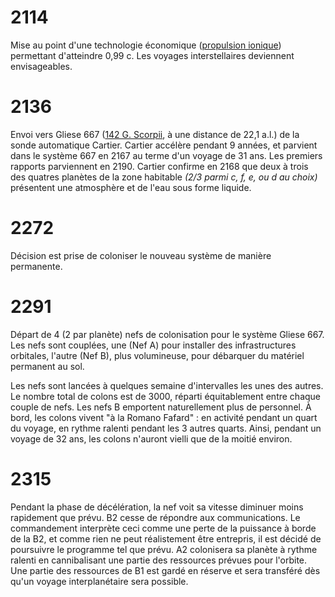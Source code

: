 # 2114

Mise au point d'une technologie économique ([propulsion ionique](https://en.wikipedia.org/wiki/Dual-Stage_4-Grid)) permettant d'atteindre 0,99 c. Les voyages interstellaires deviennent envisageables.

# 2136

Envoi vers Gliese 667 ([142 G. Scorpii](http://en.wikipedia.org/wiki/Scorpius), à une distance de 22,1 a.l.) de la sonde automatique Cartier. Cartier accélère pendant 9 années, et parvient dans le système 667 en 2167 au terme d'un voyage de 31 ans. Les premiers rapports parviennent en 2190. Cartier confirme en 2168 que deux à trois des quatres planètes de la zone habitable *(2/3 parmi c, f, e, ou d au choix)* présentent une atmosphère et de l'eau sous forme liquide.

# 2272

Décision est prise de coloniser le nouveau système de manière permanente.

# 2291

Départ de 4 (2 par planète) nefs de colonisation pour le système Gliese 667. Les nefs sont couplées, une (Nef A) pour installer des infrastructures orbitales, l'autre (Nef B), plus volumineuse, pour débarquer du matériel permanent au sol. 

Les nefs sont lancées à quelques semaine d'intervalles les unes des autres. Le nombre total de colons est de 3000, réparti équitablement entre chaque couple de nefs. Les nefs B emportent naturellement plus de personnel. À bord, les colons vivent "à la Romano Fafard" : en activité pendant un quart du voyage, en rythme ralenti pendant les 3 autres quarts. Ainsi, pendant un voyage de 32 ans, les colons n'auront vielli que de la moitié environ.

# 2315

Pendant la phase de décélération, la nef voit sa vitesse diminuer moins rapidement que prévu. B2 cesse de répondre aux communications. Le commandement interprète ceci comme une perte de la puissance à borde de la B2, et comme rien ne peut réalistement être entrepris, il est décidé de poursuivre le programme tel que prévu. A2 colonisera sa planète à rythme ralenti en cannibalisant une partie des ressources prévues pour l'orbite. Une partie des ressources de B1 est gardé en réserve et sera transféré dès qu'un voyage interplanétaire sera possible.